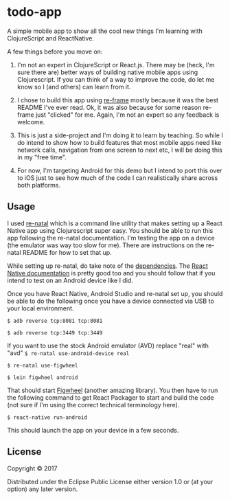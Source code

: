 # todo-app

A simple mobile app to show all the cool new things I'm learning with ClojureScript and ReactNative.

A few things before you move on:

1. I'm not an expert in ClojureScript or React.js. There may be (heck, I'm sure there are) better ways of building native mobile apps using Clojurescript. If you can think of a way to improve the code, do let me know so I (and others) can learn from it.

2. I chose to build this app using [re-frame](https://github.com/Day8/re-frame) mostly because it was the best README I've ever read. Ok, it was also because for some reason re-frame just "clicked" for me. Again, I'm not an expert so any feedback is welcome.

3. This is just a side-project and I'm doing it to learn by teaching. So while I do intend to show how to build features that most mobile apps need like network calls, navigation from one screen to next etc, I will be doing this in my "free time".

4. For now, I'm targeting Android for this demo but I intend to port this over to iOS just to see how much of the code I can realistically share across both platforms.


## Usage

I used [re-natal](https://github.com/drapanjanas/re-natal) which is a command line utility that makes setting up a React
Native app using Clojurescript super easy. You should be able to run this app following the re-natal documentation. I'm
testing the app on a device (the emulator was way too slow for me). There are
instructions on the re-natal README for how to set that up.

While setting up re-natal, do take note of the [dependencies](https://github.com/drapanjanas/re-natal#dependencies).
The [React Native documentation](https://facebook.github.io/react-native/docs/running-on-device.html) is pretty good
too and you should follow that if you intend to test on an Android device like I did.

Once you have React Native, Android Studio and re-natal set up, you should be able to do the following once you have a device connected
via USB to your local environment.


`$ adb reverse tcp:8081 tcp:8081`

`$ adb reverse tcp:3449 tcp:3449`

If you want to use the stock Android emulator (AVD) replace "real" with "avd"
`$ re-natal use-android-device real`

`$ re-natal use-figwheel`

`$ lein figwheel android`

That should start [Figwheel](https://github.com/bhauman/lein-figwheel) (another amazing library). You then have to run
the following command to get React Packager to start and build the code (not sure
if I'm using the correct technical terminology here).

`$ react-native run-android`

This should launch the app on your device in a few seconds.

## License

Copyright © 2017

Distributed under the Eclipse Public License either version 1.0 or (at
your option) any later version.
